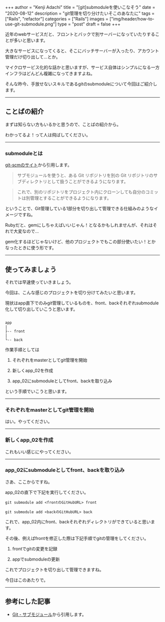 +++
author = "Kenji Adachi"
title = "[git]submoduleを使いこなそう"
date = "2020-08-12"
description = "git管理を切り分けたいそこのあなたに"
tags = ["Rails", "refactor"]
categories = ["Rails"]
images  = ["img/header/how-to-use-git-submodule.png"]
type = "post"
draft =  false
+++

近年のwebサービスだと、フロントとバックで別サーバーになっていたりすることが多いと思います。

大きなサービスになってくると、そこにバッチサーバーが入ったり、アカウント管理だけ切り出して…とか。

マイクロサービス化的な話かと思いますが、サービス自体はシンプルになる一方インフラはどんどん複雑になってきますよね。

そんな昨今、手放せないスキルであるgitのsubmoduleについて今回はご紹介します。

-------

<!--more-->

## ことばの紹介

まずは知らない方もいるかと思うので、ことばの紹介から。

わかってるよ！って人は飛ばしてください。

-------

### submoduleとは

[git-scmのサイト](https://git-scm.com/book/ja/v2/Git-%E3%81%AE%E3%81%95%E3%81%BE%E3%81%96%E3%81%BE%E3%81%AA%E3%83%84%E3%83%BC%E3%83%AB-%E3%82%B5%E3%83%96%E3%83%A2%E3%82%B8%E3%83%A5%E3%83%BC%E3%83%AB)から引用します。

> サブモジュールを使うと、ある Git リポジトリを別の Git リポジトリのサブディレクトリとして扱うことができるようになります。

> これで、別のリポジトリをプロジェクト内にクローンしても自分のコミットは別管理とすることができるようになります。

ということで、Git管理している1部分を切り出して管理できる仕組みのようなイメージですね。

Rubyだと、gemにしちゃえばいいじゃん！となるかもしれませんが、それはそれで大変なので…

gem化するほどじゃないけど、他のプロジェクトでもこの部分使いたい！とかなったときに使う形です。

-------

## 使ってみましょう

それでは早速使っていきましょう。

今回は、こんな感じのプロジェクトを切り分けてみたいと思います。

現状はapp直下でのみgit管理しているものを、front、backそれぞれsubmodule化して切り出していこうと思います。

```

app
|
├-- front
|
└-- back

```

作業手順としては

1. それぞれをmasterとしてgit管理を開始

2. 新しくapp_02を作成

3. app_02にsubmoduleとしてfront、backを取り込み

という手順でいこうと思います。

-------

### それぞれをmasterとしてgit管理を開始

はい。やってください。

-------

### 新しくapp_02を作成

これもいい感じにやってください。

-------

### app_02にsubmoduleとしてfront、backを取り込み

さあ、ここからですね。

app_02の直下で下記を実行してください。

```
git submodule add <frontのGitHubURL> front

git submodule add <backのGitHubURL> back
```

これで、app_02内にfront、backそれぞれディレクトリができていると思います。

その後、例えばfrontを修正した際は下記手順でgitの管理をしてください。

1. frontでgitの変更を記録

2. appでsubmoduleの更新

これでプロジェクトを切り出して管理できますね。

今日はこのあたりで。

-------

## 参考にした記事

- [Git - サブモジュール](https://git-scm.com/book/ja/v2/Git-%E3%81%AE%E3%81%95%E3%81%BE%E3%81%96%E3%81%BE%E3%81%AA%E3%83%84%E3%83%BC%E3%83%AB-%E3%82%B5%E3%83%96%E3%83%A2%E3%82%B8%E3%83%A5%E3%83%BC%E3%83%AB)から引用します。
